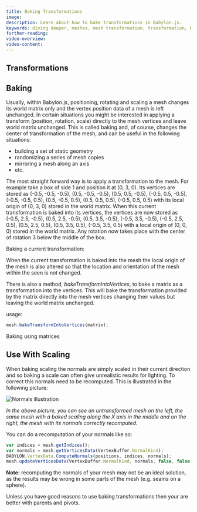 ```yaml
---
title: Baking Transformations
image: 
description: Learn about how to bake transformations in Babylon.js.
keywords: diving deeper, meshes, mesh transformation, transformation, baking transforms
further-reading:
video-overview:
video-content:
---
```


## Transformations
## Baking 
Usually, within Babylon.js, positioning, rotating and scaling a mesh changes its world matrix only and the vertex position data of a mesh is left unchanged. In certain situations you might be interested in applying a transform (position, rotation, scale) directly to the mesh vertices and leave world matrix unchanged. This is called baking and, of course, changes the center of transformation of the mesh, and can be useful in the following situations:

- building a set of static geometry
- randomizing a series of mesh copies
- mirroring a mesh along an axis
- etc.

The most straight forward way is to apply a transformation to the mesh. For example take a box of side 1 and position it at (0, 3, 0). Its vertices are stored as (-0.5, -0.5, -0.5), (0.5, -0.5, -0.5), (0.5, 0.5, -0.5), (-0.5, 0.5, -0.5), (-0.5, -0.5, 0.5), (0.5, -0.5, 0.5), (0.5, 0.5, 0.5), (-0.5, 0.5, 0.5) with its local origin of (0, 3, 0) stored in the world matrix. When this current transformation is baked into its vertices, the vertices are now stored as (-0.5, 2.5, -0.5), (0.5, 2.5, -0.5), (0.5, 3.5, -0.5), (-0.5, 3.5, -0.5), (-0.5, 2.5, 0.5), (0.5, 2.5, 0.5), (0.5, 3.5, 0.5), (-0.5, 3.5, 0.5) with a local origin of (0, 0, 0) stored in the world matrix. Any rotation now takes place with the center of rotation 3 below the middle of the box.

Baking a current transformation: <Playground id="#6AH5EL" title="Baking Current Transformation" description="Simple example of baking current transforms."/>

When the current transformation is baked into the mesh the local origin of the mesh is also altered so that the location and orientation of the mesh within the seen is not changed.


There is also a method, _bakeTransformIntoVertices_, to bake a matrix as a transformation into the vertices. This will bake the transformation provided by the matrix directly into the mesh vertices changing their values but leaving the world matrix unchanged.

usage:
```javascript
mesh.bakeTransformIntoVertices(matrix);
```

Baking using matrices <Playground id="#6AH5EL#1" title="Baking Using Matrices" description="Simple example of baking using matrices."/>

## Use With Scaling

When baking scaling the normals are simply scaled in their current direction and so baking a scale can often give unrealistic results for lighting. To correct this normals need to be recomputed. This is illustrated in the following picture: 

![Normals illustration](/img/resources/baking-transforms/normals.png) 

_In the above picture, you can see an untransformed mesh on the left, the same mesh with a baked scaling along the X axis in the middle and on the right, the mesh with its normals correctly recomputed._


You can do a recomputation of your normals like so:

```javascript
var indices = mesh.getIndices();
var normals = mesh.getVerticesData(VertexBuffer.NormalKind);
BABYLON.VertexData.ComputeNormals(positions, indices, normals);
mesh.updateVerticesData(VertexBuffer.NormalKind, normals, false, false);
```

**Note:**  recomputing the normals of your mesh may not be an ideal solution, as the results may be wrong in some parts of the mesh (e.g. seams on a sphere).

Unless you have good reasons to use baking transformations then your are better with parents and pivots.